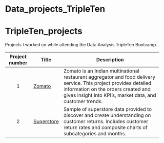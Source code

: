 # Data_projects_TripleTen
# TripleTen_projects
Projects I worked on while attending the Data Analysis TripleTen Bootcamp.


| Project number | Title | Description |
| :-----------: | ----------- |----------- |
| 1 | [Zomato](https://public.tableau.com/shared/2658JNC7Y?:display_count=n&:origin=viz_share_link) | Zomato is an Indian multinational restaurant aggregator and food delivery service. This project provides detailed information on the orders created and gives insight into KPI’s, market data, and customer trends. |
| 2 | [Superstore](https://public.tableau.com/views/Daniel_Elias_Sprint_5_Project/Scatterplot?:language=en-US&:sid=&:redirect=auth&:display_count=n&:origin=viz_share_link) | Sample of superstore data provided to discover and create understanding on customer returns. Includes customer return rates and composite charts of subcategories and months. |
